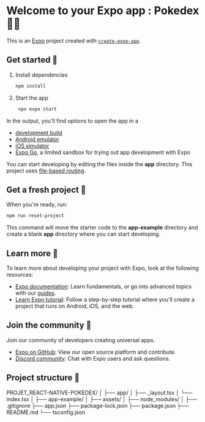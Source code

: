 # Welcome to your Expo app : Pokedex 🐦‍🔥

This is an [Expo](https://expo.dev) project created with [`create-expo-app`](https://www.npmjs.com/package/create-expo-app).

## Get started 🐉

1. Install dependencies

   ```bash
   npm install
   ```

2. Start the app

   ```bash
    npx expo start
   ```

In the output, you'll find options to open the app in a

- [development build](https://docs.expo.dev/develop/development-builds/introduction/)
- [Android emulator](https://docs.expo.dev/workflow/android-studio-emulator/)
- [iOS simulator](https://docs.expo.dev/workflow/ios-simulator/)
- [Expo Go](https://expo.dev/go), a limited sandbox for trying out app development with Expo

You can start developing by editing the files inside the **app** directory. This project uses [file-based routing](https://docs.expo.dev/router/introduction).

## Get a fresh project 🦇

When you're ready, run:

```bash
npm run reset-project
```

This command will move the starter code to the **app-example** directory and create a blank **app** directory where you can start developing.

## Learn more 🦬

To learn more about developing your project with Expo, look at the following resources:

- [Expo documentation](https://docs.expo.dev/): Learn fundamentals, or go into advanced topics with our [guides](https://docs.expo.dev/guides).
- [Learn Expo tutorial](https://docs.expo.dev/tutorial/introduction/): Follow a step-by-step tutorial where you'll create a project that runs on Android, iOS, and the web.

## Join the community 🦎

Join our community of developers creating universal apps.

- [Expo on GitHub](https://github.com/expo/expo): View our open source platform and contribute.
- [Discord community](https://chat.expo.dev): Chat with Expo users and ask questions.


## Project structure 🐻

PROJET_REACT-NATIVE-POKEDEX/
│
├── app/
│   ├── _layout.tsx
│   └── index.tsx
│
├── app-example/
│
├── assets/
│
├── node_modules/
│
├── .gitignore
├── app.json
├── package-lock.json
├── package.json
├── README.md
└── tsconfig.json
